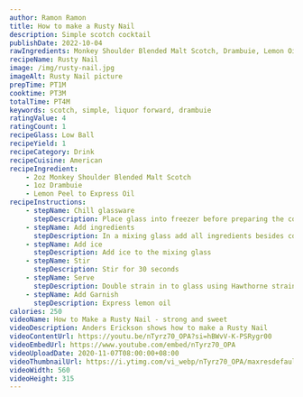 ```yaml
---
author: Ramon Ramon
title: How to make a Rusty Nail
description: Simple scotch cocktail
publishDate: 2022-10-04
rawIngredients: Monkey Shoulder Blended Malt Scotch, Drambuie, Lemon Oil
recipeName: Rusty Nail
image: /img/rusty-nail.jpg
imageAlt: Rusty Nail picture
prepTime: PT1M
cooktime: PT3M
totalTime: PT4M
keywords: scotch, simple, liquor forward, drambuie
ratingValue: 4
ratingCount: 1
recipeGlass: Low Ball
recipeYield: 1
recipeCategory: Drink
recipeCuisine: American
recipeIngredient:
    - 2oz Monkey Shoulder Blended Malt Scotch
    - 1oz Drambuie
    - Lemon Peel to Express Oil
recipeInstructions:
    - stepName: Chill glassware
      stepDescription: Place glass into freezer before preparing the cocktail 
    - stepName: Add ingredients
      stepDescription: In a mixing glass add all ingredients besides cocktail cherry
    - stepName: Add ice
      stepDescription: Add ice to the mixing glass
    - stepName: Stir
      stepDescription: Stir for 30 seconds
    - stepName: Serve
      stepDescription: Double strain in to glass using Hawthorne strainer and fine mesh strainer
    - stepName: Add Garnish
      stepDescription: Express lemon oil
calories: 250
videoName: How to Make a Rusty Nail - strong and sweet
videoDescription: Anders Erickson shows how to make a Rusty Nail
videoContentUrl: https://youtu.be/nTyrz70_OPA?si=hBWvV-K-PSRygr00
videoEmbedUrl: https://www.youtube.com/embed/nTyrz70_OPA
videoUploadDate: 2020-11-07T08:00:00+08:00
videoThumbnailUrl: https://i.ytimg.com/vi_webp/nTyrz70_OPA/maxresdefault.webp
videoWidth: 560
videoHeight: 315
---
```

